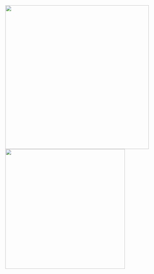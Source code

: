 <span> 
  <img align="center" width=450 src="https://github-readme-stats.vercel.app/api?username=niqzart&show_icons=true&count_private=true&theme=dark" />
</span> 
<span> </span>
<span> 
  <img align="center" width=375 src="https://github-readme-stats.vercel.app/api/top-langs/?username=niqzart&show_icons=true&count_private=true&theme=dark&layout=compact&langs_count=8" />
</span> 
